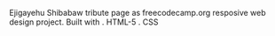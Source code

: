 Ejigayehu Shibabaw tribute page as freecodecamp.org resposive web design project.
Built with 
 . HTML-5
 . CSS
